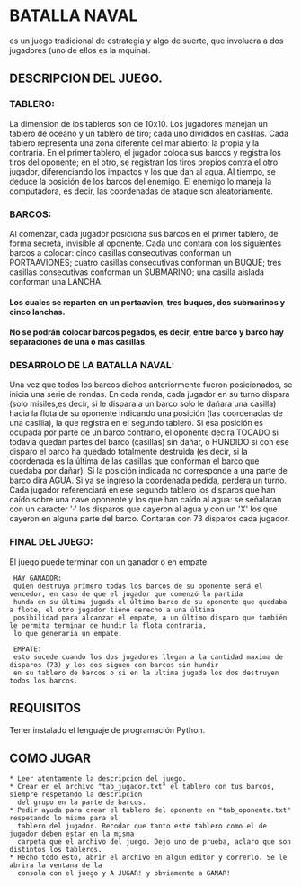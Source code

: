 # BATALLA NAVAL
 es un juego tradicional de estrategia y algo de suerte, que involucra a dos jugadores (uno de ellos es la mquina).

## DESCRIPCION DEL JUEGO.

 ### TABLERO:
 La dimension de los tableros son de 10x10. Los jugadores manejan un tablero de océano y un tablero de tiro; cada uno divididos en casillas.
 Cada tablero representa una zona diferente del mar abierto: la propia y la contraria. En el primer tablero, el jugador coloca sus barcos y 
 registra los tiros del oponente; en el otro, se registran los tiros propios contra el otro jugador, diferenciando los impactos y los que 
 dan al agua. Al tiempo, se deduce la posición de los barcos del enemigo. El enemigo lo maneja la computadora, es decir, las coordenadas de 
 ataque son aleatoriamente.

 ### BARCOS:
 Al comenzar, cada jugador posiciona sus barcos en el primer tablero, de forma secreta, invisible al oponente. Cada uno contara con los 
 siguientes barcos a colocar: cinco casillas consecutivas conforman un PORTAAVIONES; cuatro casillas consecutivas conforman un BUQUE;
 tres casillas consecutivas conforman un SUBMARINO; una casilla aislada conforman una LANCHA.
 
 #### Los cuales se reparten en un portaavion, tres buques, dos submarinos y cinco lanchas.
 
 #### No se podrán colocar barcos pegados, es decir, entre barco y barco hay separaciones de una o mas casillas.

 ### DESARROLO DE LA BATALLA NAVAL:
 Una vez que todos los barcos dichos anteriormente fueron posicionados, se inicia una serie de rondas. En cada ronda, cada jugador en su turno 
 dispara (solo misiles,es decir, si le dispara a un barco solo le dañara una casilla) hacia la flota de su oponente indicando una posición 
 (las coordenadas de una casilla), la que registra en el segundo tablero. Si esa posición es ocupada por parte de un barco contrario, el oponente
 decira TOCADO si todavía quedan partes del barco (casillas) sin dañar, o HUNDIDO si con ese disparo el barco ha quedado totalmente destruida 
 (es decir, si la coordenada es la última de las casillas que conforman el barco que quedaba por dañar). Si la posición indicada no corresponde
 a una parte de barco dira AGUA. Si ya se ingreso la coordenada pedida, perdera un turno.
 Cada jugador referenciará en ese segundo tablero los disparos que han caído sobre una nave oponente y los que han caído al agua: se señalaran 
 con un caracter '·' los disparos que cayeron al agua y con un 'X' los que cayeron en alguna parte del barco. Contaran con 73 disparos cada jugador.

 ### FINAL DEL JUEGO:
 El juego puede terminar con un ganador o en empate:

     HAY GANADOR: 
     quien destruya primero todas los barcos de su oponente será el vencedor, en caso de que el jugador que comenzó la partida 
     hunda en su última jugada el último barco de su oponente que quedaba a flote, el otro jugador tiene derecho a una última 
     posibilidad para alcanzar el empate, a un último disparo que también le permita terminar de hundir la flota contraria, 
     lo que generaria un empate.

     EMPATE: 
     esto sucede cuando los dos jugadores llegan a la cantidad maxima de disparos (73) y los dos siguen con barcos sin hundir 
     en su tablero de barcos o si en la ultima jugada los dos destruyen todos los barcos.
 
 ## REQUISITOS
 Tener instalado el lenguaje de programación Python.
 
 ## COMO JUGAR
    * Leer atentamente la descripcion del juego.
    * Crear en el archivo "tab_jugador.txt" el tablero con tus barcos, siempre respetando la descripcion 
      del grupo en la parte de barcos.
    * Pedir ayuda para crear el tablero del oponente en "tab_oponente.txt" respetando lo mismo para el 
      tablero del jugador. Recodar que tanto este tablero como el de jugador deben estar en la misma 
      carpeta que el archivo del juego. Dejo uno de prueba, aclaro que son distintos los tableros.
    * Hecho todo esto, abrir el archivo en algun editor y correrlo. Se le abrira la ventana de la 
      consola con el juego y A JUGAR! y obviamente a GANAR!
